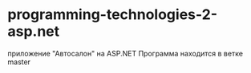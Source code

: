 # programming-technologies-2-asp.net
приложение "Автосалон" на ASP.NET
Программа находится в ветке master
